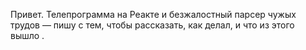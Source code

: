 Привет. Телепрограмма на Реакте и безжалостный парсер чужых трудов — пишу с тем, чтобы рассказать, как делал, и что из этого вышло .
